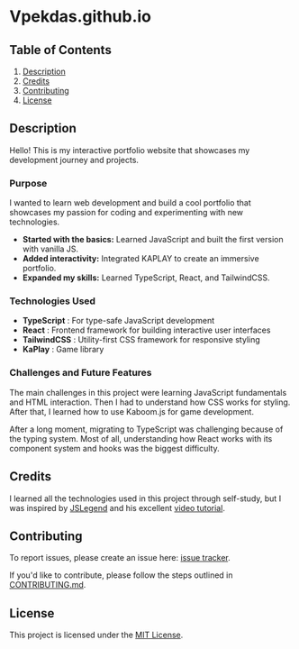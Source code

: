 # Vpekdas.github.io

## Table of Contents
1. [Description](#description)
2. [Credits](#credits)
3. [Contributing](#contributing)
4. [License](#license)

## Description

Hello! This is my interactive portfolio website that showcases my development journey and projects. 

### Purpose

I wanted to learn web development and build a cool portfolio that showcases my passion for coding and experimenting with new technologies. 

- **Started with the basics:** Learned JavaScript and built the first version with vanilla JS.
- **Added interactivity:** Integrated KAPLAY to create an immersive portfolio.
- **Expanded my skills:** Learned TypeScript, React, and TailwindCSS.
  
### Technologies Used

- **TypeScript** : For type-safe JavaScript development
- **React** : Frontend framework for building interactive user interfaces
- **TailwindCSS** : Utility-first CSS framework for responsive styling
- **KaPlay** : Game library

### Challenges and Future Features

The main challenges in this project were learning JavaScript fundamentals and HTML interaction. Then I had to understand how CSS works for styling. After that, I learned how to use Kaboom.js for game development.

After a long moment, migrating to TypeScript was challenging because of the typing system. Most of all, understanding how React works with its component system and hooks was the biggest difficulty.

## Credits

I learned all the technologies used in this project through self-study, but I was inspired by [JSLegend](https://github.com/JSLegendDev) and his excellent [video tutorial](https://www.youtube.com/watch?v=wy_fSStEgMs&t=349s).  

## Contributing

To report issues, please create an issue here:  [issue tracker](https://github.com/Vpekdas/Vpekdas.github.io/issues).

If you'd like to contribute, please follow the steps outlined in [CONTRIBUTING.md](CONTRIBUTING.md).

## License

This project is licensed under the [MIT License](LICENSE).
